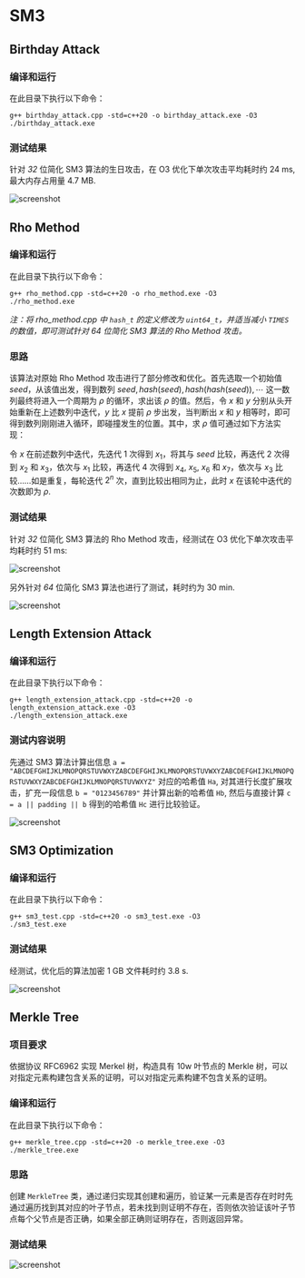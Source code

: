 # SM3

## Birthday Attack

### 编译和运行

在此目录下执行以下命令：

```
g++ birthday_attack.cpp -std=c++20 -o birthday_attack.exe -O3
./birthday_attack.exe
```

### 测试结果

针对 *32* 位简化 SM3 算法的生日攻击，在 O3 优化下单次攻击平均耗时约 24 ms, 最大内存占用量 4.7 MB.

![screenshot](/SM3/screenshots/birthday_attack.png)

## Rho Method

### 编译和运行

在此目录下执行以下命令：

```
g++ rho_method.cpp -std=c++20 -o rho_method.exe -O3
./rho_method.exe
```

*注：将 rho_method.cpp 中 `hash_t` 的定义修改为 `uint64_t`，并适当减小 `TIMES` 的数值，即可测试针对 64 位简化 SM3 算法的 Rho Method 攻击。*

### 思路

该算法对原始 Rho Method 攻击进行了部分修改和优化。首先选取一个初始值 $seed$，从该值出发，得到数列 $seed, hash(seed), hash(hash(seed)), \cdots$ 这一数列最终将进入一个周期为 $\rho$ 的循环，求出该 $\rho$ 的值。然后，令 $x$ 和 $y$ 分别从头开始重新在上述数列中迭代，$y$ 比 $x$ 提前 $\rho$ 步出发，当判断出 $x$ 和 $y$ 相等时，即可得到数列刚刚进入循环，即碰撞发生的位置。其中，求 $\rho$ 值可通过如下方法实现：

令 $x$ 在前述数列中迭代，先迭代 $1$ 次得到 $x_1$，将其与 $seed$ 比较，再迭代 $2$ 次得到 $x_2$ 和 $x_3$，依次与 $x_1$ 比较，再迭代 $4$ 次得到 $x_4$, $x_5$, $x_6$ 和 $x_7$，依次与 $x_3$ 比较……如是重复，每轮迭代 $2^n$ 次，直到比较出相同为止，此时 $x$ 在该轮中迭代的次数即为 $\rho$.

### 测试结果

针对 *32* 位简化 SM3 算法的 Rho Method 攻击，经测试在 O3 优化下单次攻击平均耗时约 51 ms:

![screenshot](/SM3/screenshots/rho_method.png)

另外针对 *64* 位简化 SM3 算法也进行了测试，耗时约为 30 min.

![screenshot](/SM3/screenshots/rho_method_64.png)

## Length Extension Attack

### 编译和运行

在此目录下执行以下命令：

```
g++ length_extension_attack.cpp -std=c++20 -o length_extension_attack.exe -O3
./length_extension_attack.exe
```

### 测试内容说明

先通过 SM3 算法计算出信息 `a = "ABCDEFGHIJKLMNOPQRSTUVWXYZABCDEFGHIJKLMNOPQRSTUVWXYZABCDEFGHIJKLMNOPQRSTUVWXYZABCDEFGHIJKLMNOPQRSTUVWXYZ"` 对应的哈希值 `Ha`, 对其进行长度扩展攻击，扩充一段信息 `b = "0123456789"` 并计算出新的哈希值 `Hb`, 然后与直接计算 `c = a || padding || b` 得到的哈希值 `Hc` 进行比较验证。

![screenshot](/SM3/screenshots/length_extension_attack.png)

## SM3 Optimization

### 编译和运行

在此目录下执行以下命令：

```
g++ sm3_test.cpp -std=c++20 -o sm3_test.exe -O3
./sm3_test.exe
```

### 测试结果

经测试，优化后的算法加密 1 GB 文件耗时约 3.8 s.

![screenshot](/SM3/screenshots/sm3_test.png)

## Merkle Tree

### 项目要求

依据协议 RFC6962 实现 Merkel 树，构造具有 10w 叶节点的 Merkle 树，可以对指定元素构建包含关系的证明，可以对指定元素构建不包含关系的证明。


### 编译和运行

在此目录下执行以下命令：

```
g++ merkle_tree.cpp -std=c++20 -o merkle_tree.exe -O3
./merkle_tree.exe
```

### 思路

创建 `MerkleTree` 类，通过递归实现其创建和遍历，验证某一元素是否存在时时先通过遍历找到其对应的叶子节点，若未找到则证明不存在，否则依次验证该叶子节点每个父节点是否正确，如果全部正确则证明存在，否则返回异常。

### 测试结果

![screenshot](/SM3/screenshots/merkle_tree.png)
